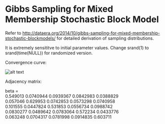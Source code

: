 # Gibbs Sampling for Mixed Membership Stochastic Block Model

Refer to <http://dataera.org/2014/10/gibbs-sampling-for-mixed-membership-stochastic-blockmodels/> for detailed derivation of sampling distributions.

It is extremely sensititve to initial parameter values. Change srand(1) to srand(time(NULL)) for randomized version.

Convergence curve:

![alt text](https://github.com/Haboric-Hu/gibbs_sampling_for_mixed_membership_stochastic_block_model/blob/master/figures/convergence_curve.png)

Adjacency matrix:

beta =  
0.549013  0.0740944  0.0939367  0.0842983  0.0388829  
0.057046  0.629953   0.0742853  0.0573298  0.0740958  
0.101555  0.0447824  0.531853   0.0556734  0.0988742  
0.0830277 0.0489642  0.0783064  0.572234   0.0433776  
0.063248  0.0704317  0.0781998  0.0914835  0.603711

